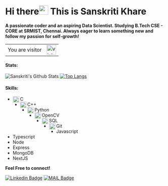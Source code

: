 # Hi there<img src="https://github.com/iamshubhamg/iamshubhamg/blob/master/Assests/Hi.gif" width="29px"> This is Sanskriti Khare

**A passionate coder and an aspiring Data Scientist. Studying B.Tech CSE - CORE at SRMIST, Chennai. 
Always eager to learn something new and follow my passion for self-growth!**

<table>
  <tr>
    <td>You are visitor</td>
    <td><img src="https://profile-counter.glitch.me/sanskritikhare142/count.svg" alt="vistor count" height="30" /></td>
  </tr>
</table>

 #### Stats:
 ![Sanskriti's Github Stats](https://github-readme-stats.vercel.app/api?username=sanskritikhare142&show_icons=true&theme=radical)       [![Top Langs](https://github-readme-stats.vercel.app/api/top-langs/?username=sanskritikhare142&theme=radical)](https://github.com/sanskritikhare142/github-readme-stats)

#### Skills:
 * <img align="left" alt="C" width="20px" src="https://cdn.iconscout.com/icon/free/png-64/c-programming-569564.png" /> C 
 * <img align="left" alt="C++" width="20px" src="https://sdtimes.com/wp-content/uploads/2018/03/cpppp.png" /> C++
 * <img align="left" alt="Python" width="20px" src="https://cdn.iconscout.com/icon/free/png-64/python-14-569257.png" /> Python
 * <img align="left" alt="OpenCV" width="20px" src="https://banner2.cleanpng.com/20180603/bch/kisspng-opencv-computer-vision-library-c-open-now-5b1390e4692f39.9683021615280089324309.jpg" /> OpenCV
 * <img align="left" alt="SQL" width="20px" src="https://cdn.iconscout.com/icon/free/png-64/mysql-12-556000.png" /> SQL
 * <img align="left" alt="Git" width="20px" src="https://cdn.iconscout.com/icon/free/png-64/social-226-96741.png" /> Git
 * Javascript
 * Typescript
 * Node
 * Express
 * MongoDB
 * NextJS
 
 
 **Feel Free to connect!**


[![Linkedin Badge](https://img.shields.io/badge/-LinkedIn-blue?style=flat-square&logo=Linkedin&logoColor=white&link=https://www.linkedin.com/in/sanskritikhare/)](https://www.linkedin.com/in/sanskritikhare/)
[![MAIL Badge](https://img.shields.io/badge/-Gmail-c14438?style=flat-square&logo=Gmail&logoColor=white&link=mailto:sanskritikhare142)](mailto:sanskritikhare142@gmail.com)



